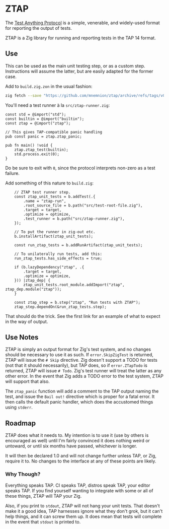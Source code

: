 # ZTAP

The [Test Anything Protocol](https://testanything.org/) is a simple,
venerable, and widely-used format for reporting the output of tests.

ZTAP is a Zig library for running and reporting tests in the TAP 14
format.

## Use

This can be used as the main unit testing step, or as a custom step.
Instructions will assume the latter, but are easily adapted for the
former case.

Add to `build.zig.zon` in the usual fashion:

```sh
zig fetch --save "https://github.com/mnemnion/ztap/archive/refs/tags/v0.8.1.tar.gz"
```
You'll need a test runner à la `src/ztap-runner.zig`:

```zig
const std = @import("std");
const builtin = @import("builtin");
const ztap = @import("ztap");

// This gives TAP-compatible panic handling
pub const panic = ztap.ztap_panic;

pub fn main() !void {
    ztap.ztap_test(builtin);
    std.process.exit(0);
}
```

Do be sure to exit with `0`, since the protocol interprets non-zero as
a test failure.

Add something of this nature to `build.zig`:

```zig
    // ZTAP test runner step.
    const ztap_unit_tests = b.addTest(.{
        .name = "ztap-run",
        .root_source_file = b.path("src/test-root-file.zig"),
        .target = target,
        .optimize = optimize,
        .test_runner = b.path("src/ztap-runner.zig"),
    });

    // To put the runner in zig-out etc.
    b.installArtifact(ztap_unit_tests);

    const run_ztap_tests = b.addRunArtifact(ztap_unit_tests);

    // To unilaterally run tests, add this:
    run_ztap_tests.has_side_effects = true;

    if (b.lazyDependency("ztap", .{
        .target = target,
        .optimize = optimize,
    })) |ztap_dep| {
        ztap_unit_tests.root_module.addImport("ztap", ztap_dep.module("ztap"));
    }

    const ztap_step = b.step("ztap", "Run tests with ZTAP");
    ztap_step.dependOn(&run_ztap_tests.step);
```
That should do the trick.  See the first link for an example of what to
expect in the way of output.

## Use Notes

ZTAP is simply an output format for Zig's test system, and no changes
should be necessary to use it as such.  If `error.SkipZigTest` is
returned, ZTAP will issue the `# Skip` directive.  Zig doesn't support
a TODO for tests (not that it should necessarily), but TAP does, so if
`error.ZTapTodo` is returned, ZTAP will issue `# Todo`.  Zig's test
runner will treat the latter as any other error.  In the event that Zig
adds a TODO error to the test system, ZTAP will support that also.

The `ztap_panic` function will add a comment to the TAP output naming
the test, and issue the `Bail out!` directive which is proper for a
fatal error.  It then calls the default panic handler, which does the
accustomed things using `stderr`.

## Roadmap

ZTAP does what it needs to.  My intention is to use it (use by others
is encouraged as well) until I'm fairly convinced it does nothing weird
or untoward, or until six months have passed, whichever is longer.

It will then be declared 1.0 and will not change further unless TAP, or
Zig, require it to.  No changes to the interface at any of these points
are likely.

### Why Though?

Everything speaks TAP.  CI speaks TAP, distros speak TAP, your editor
speaks TAP.  If you find yourself wanting to integrate with some or all
of these things, ZTAP will TAP your Zig.

Also, if you print to `stdout`, ZTAP will not hang your unit tests.  That
doesn't make it a good idea, TAP harnesses ignore what they don't grok,
but it can't help things, and it can screw them up.  It does mean that
tests will complete in the event that `stdout` is printed to.
